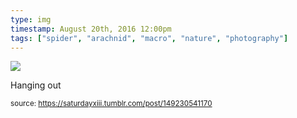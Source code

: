 ```yaml
---
type: img
timestamp: August 20th, 2016 12:00pm
tags: ["spider", "arachnid", "macro", "nature", "photography"]
---
```

<img src="https://saturdayxiii.github.io/media/149230541170.jpg"/>

Hanging out
 
  
<small>source: https://saturdayxiii.tumblr.com/post/149230541170</small>
